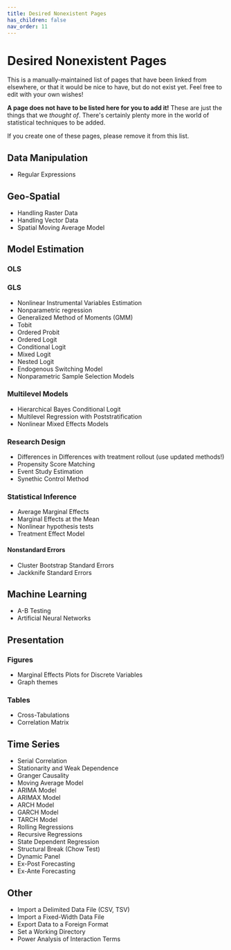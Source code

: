 ```yaml
---
title: Desired Nonexistent Pages
has_children: false
nav_order: 11
---
```


# Desired Nonexistent Pages

This is a manually-maintained list of pages that have been linked from elsewhere, or that it would be nice to have, but do not exist yet. Feel free to edit with your own wishes!

**A page does not have to be listed here for you to add it!** These are just the things that we *thought of*. There's certainly plenty more in the world of statistical techniques to be added.

If you create one of these pages, please remove it from this list.

## Data Manipulation

* Regular Expressions

## Geo-Spatial

* Handling Raster Data
* Handling Vector Data
* Spatial Moving Average Model

## Model Estimation

### OLS

### GLS

* Nonlinear Instrumental Variables Estimation
* Nonparametric regression
* Generalized Method of Moments (GMM)
* Tobit
* Ordered Probit
* Ordered Logit
* Conditional Logit
* Mixed Logit
* Nested Logit
* Endogenous Switching Model
* Nonparametric Sample Selection Models

### Multilevel Models

* Hierarchical Bayes Conditional Logit
* Multilevel Regression with Poststratification
* Nonlinear Mixed Effects Models

### Research Design

* Differences in Differences with treatment rollout (use updated methods!)
* Propensity Score Matching
* Event Study Estimation
* Synethic Control Method

### Statistical Inference

* Average Marginal Effects
* Marginal Effects at the Mean
* Nonlinear hypothesis tests
* Treatment Effect Model

#### Nonstandard Errors

* Cluster Bootstrap Standard Errors
* Jackknife Standard Errors

## Machine Learning 

* A-B Testing
* Artificial Neural Networks

## Presentation

### Figures

* Marginal Effects Plots for Discrete Variables
* Graph themes

### Tables

* Cross-Tabulations
* Correlation Matrix

## Time Series

* Serial Correlation
* Stationarity and Weak Dependence
* Granger Causality
* Moving Average Model
* ARIMA Model 
* ARIMAX Model
* ARCH Model
* GARCH Model
* TARCH Model
* Rolling Regressions
* Recursive Regressions
* State Dependent Regression
* Structural Break (Chow Test)
* Dynamic Panel
* Ex-Post Forecasting
* Ex-Ante Forecasting

## Other

* Import a Delimited Data File (CSV, TSV)
* Import a Fixed-Width Data File
* Export Data to a Foreign Format
* Set a Working Directory
* Power Analysis of Interaction Terms
